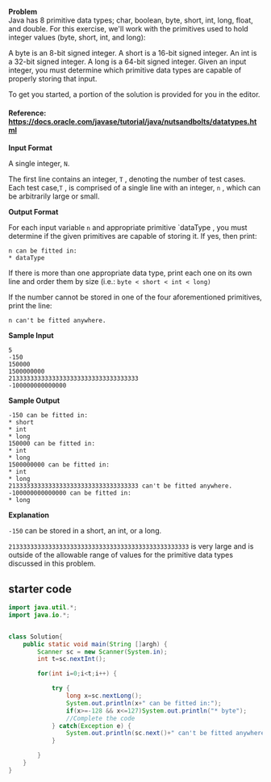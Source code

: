**Problem**  
Java has 8 primitive data types; char, boolean, byte, short, int, long, float, and double. For this exercise, we'll work with the primitives used to hold integer values (byte, short, int, and long):

A byte is an 8-bit signed integer.
A short is a 16-bit signed integer.
An int is a 32-bit signed integer.
A long is a 64-bit signed integer.
Given an input integer, you must determine which primitive data types are capable of properly storing that input.

To get you started, a portion of the solution is provided for you in the editor.

#### Reference: https://docs.oracle.com/javase/tutorial/java/nutsandbolts/datatypes.html

**Input Format**

A single integer, `N`.

The first line contains an integer, `T` , denoting the number of test cases.
Each test case,`T` , is comprised of a single line with an integer, `n` , which can be arbitrarily large or small.

**Output Format**

For each input variable `n` and appropriate primitive `dataType , you must determine if the given primitives are capable of storing it. If yes, then print:
```
n can be fitted in:
* dataType
```
If there is more than one appropriate data type, print each one on its own line and order them by size (i.e.:
`byte < short < int < long)`

If the number cannot be stored in one of the four aforementioned primitives, print the line:

```
n can't be fitted anywhere.
```

**Sample Input**

```
5
-150
150000
1500000000
213333333333333333333333333333333333
-100000000000000
```

**Sample Output**

```
-150 can be fitted in:
* short
* int
* long
150000 can be fitted in:
* int
* long
1500000000 can be fitted in:
* int
* long
213333333333333333333333333333333333 can't be fitted anywhere.
-100000000000000 can be fitted in:
* long
```
**Explanation**

`-150` can be stored in a short, an int, or a long.

`21333333333333333333333333333333333333333333333333` is very large and is outside of the allowable range of values for the primitive data types discussed in this problem.

## starter code
```java
import java.util.*;
import java.io.*;


class Solution{
    public static void main(String []argh) {
        Scanner sc = new Scanner(System.in);
        int t=sc.nextInt();

        for(int i=0;i<t;i++) {

            try {
                long x=sc.nextLong();
                System.out.println(x+" can be fitted in:");
                if(x>=-128 && x<=127)System.out.println("* byte");
                //Complete the code
            } catch(Exception e) {
                System.out.println(sc.next()+" can't be fitted anywhere.");
            }

        }
    }
}
```
